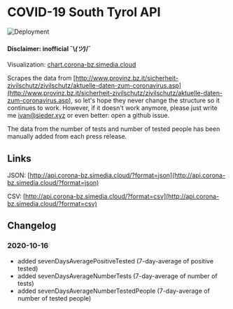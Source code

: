 # COVID-19 South Tyrol API
![Deployment](https://github.com/ivansieder/corona-bz-api/workflows/lambda-deploy/badge.svg)
#### Disclaimer: inofficial ¯\\_(ツ)_/¯

Visualization: [chart.corona-bz.simedia.cloud](https://chart.corona-bz.simedia.cloud)

Scrapes the data from [http://www.provinz.bz.it/sicherheit-zivilschutz/zivilschutz/aktuelle-daten-zum-coronavirus.asp](http://www.provinz.bz.it/sicherheit-zivilschutz/zivilschutz/aktuelle-daten-zum-coronavirus.asp), so let's hope they never change the structure so it continues to work. However, if it doesn't work anymore, please just write me [ivan@sieder.xyz](mailto:ivan@sieder.xyz) or even better: open a github issue.

The data from the number of tests and number of tested people has been manually added from each press release.

## Links
JSON: [http://api.corona-bz.simedia.cloud/?format=json](http://api.corona-bz.simedia.cloud/?format=json)

CSV: [http://api.corona-bz.simedia.cloud/?format=csv](http://api.corona-bz.simedia.cloud/?format=csv)

## Changelog
### 2020-10-16
- added sevenDaysAveragePositiveTested (7-day-average of positive tested)
- added sevenDaysAverageNumberTests (7-day-average of number of tests)
- added sevenDaysAverageNumberTestedPeople (7-day-average of number of tested people)
